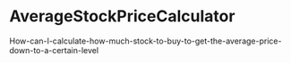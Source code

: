 # AverageStockPriceCalculator
How-can-I-calculate-how-much-stock-to-buy-to-get-the-average-price-down-to-a-certain-level
